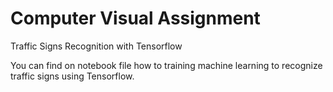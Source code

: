 # Computer Visual Assignment

Traffic Signs Recognition with Tensorflow

You can find on notebook file how to training machine learning to recognize traffic signs using Tensorflow.
